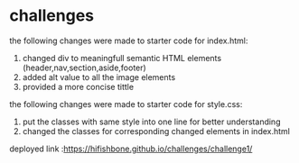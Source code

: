# challenges
the following changes were made to starter code for index.html:
  1. changed div to meaningfull semantic HTML elements (header,nav,section,aside,footer)
  2. added alt value to all the image elements
  3. provided a more concise tittle

the following changes were made to starter code for style.css:
  1. put the classes with same style into one line for better understanding
  2. changed the classes for corresponding changed elements in index.html
  
deployed link :https://hifishbone.github.io/challenges/challenge1/
